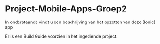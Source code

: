 # Project-Mobile-Apps-Groep2

In onderstaande vindt u een beschrijving van het opzetten van deze (Ionic) app

Er is een Build Guide voorzien in het ingediende project.
